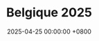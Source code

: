 ---
layout: gallery
panel: false
title: Belgique 2025
date: 2025-04-25 00:00:00 +0800
description: Coupe Eurobot de Belgique RobtiX au SparkOH!
folder: belgique-2025
external_link: https://photos.app.goo.gl/4Je3zqosvnJQxe416
nb-img: 1
card-img: 1.jpg
---